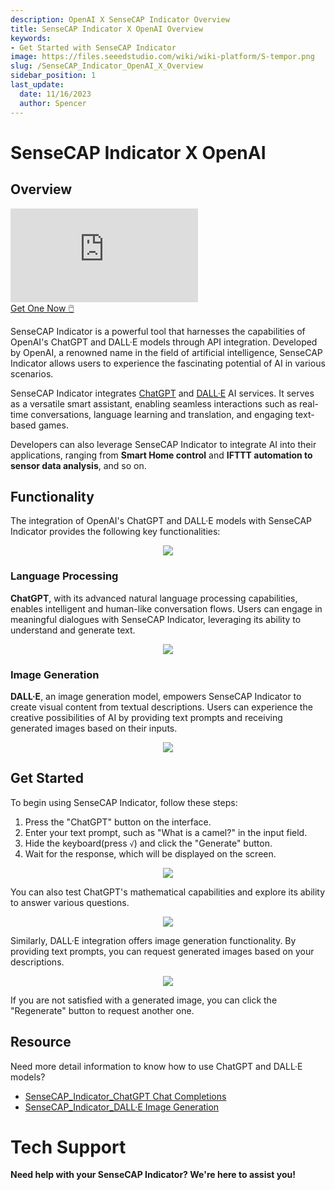 ```yaml
---
description: OpenAI X SenseCAP Indicator Overview
title: SenseCAP Indicator X OpenAI Overview
keywords:
- Get Started with SenseCAP Indicator
image: https://files.seeedstudio.com/wiki/wiki-platform/S-tempor.png
slug: /SenseCAP_Indicator_OpenAI_X_Overview
sidebar_position: 1
last_update:
  date: 11/16/2023
  author: Spencer
---
```


# SenseCAP Indicator X OpenAI

## Overview

<iframe class="youtube-video-r" src="https://www.youtube.com/embed/xUX47UnT7xk" title="YouTube video player" frameborder="0" allow="accelerometer; autoplay; clipboard-write; encrypted-media; gyroscope; picture-in-picture; web-share" allowfullscreen></iframe>

<div class="button-container">
    <a class="button-style" href="https://www.seeedstudio.com/SenseCAP-Indicator-D1-p-5643.html">
            Get One Now 🖱️</a>
</div>

SenseCAP Indicator is a powerful tool that harnesses the capabilities of OpenAI's ChatGPT and DALL·E models through API integration. Developed by OpenAI, a renowned name in the field of artificial intelligence, SenseCAP Indicator allows users to experience the fascinating potential of AI in various scenarios.

SenseCAP Indicator integrates [ChatGPT](https://platform.openai.com/docs/guides/chat) and [DALL·E](https://platform.openai.com/docs/guides/images/introduction) AI services. It serves as a versatile smart assistant, enabling seamless interactions such as real-time conversations, language learning and translation, and engaging text-based games.

Developers can also leverage SenseCAP Indicator to integrate AI into their applications, ranging from **Smart Home control** and **IFTTT automation to sensor data analysis**, and so on.

## Functionality

The integration of OpenAI's ChatGPT and DALL·E models with SenseCAP Indicator provides the following key functionalities:

<div align="center"><img width={400} src="https://files.seeedstudio.com/wiki/SenseCAP/SenseCAP_Indicator/OpenAI.png"/></div>

### Language Processing

**ChatGPT**, with its advanced natural language processing capabilities, enables intelligent and human-like conversation flows. Users can engage in meaningful dialogues with SenseCAP Indicator, leveraging its ability to understand and generate text.

<div align="center"><img width={680} src="https://files.seeedstudio.com/wiki/SenseCAP/SenseCAP_Indicator/GPT_RES_WHO_ARE_YOU.JPG"/></div>

### Image Generation

**DALL·E**, an image generation model, empowers SenseCAP Indicator to create visual content from textual descriptions. Users can experience the creative possibilities of AI by providing text prompts and receiving generated images based on their inputs.

<div align="center"><img width={680} src="https://files.seeedstudio.com/wiki/SenseCAP/SenseCAP_Indicator/DALL_1_CAT.JPG"/></div>

## Get Started

To begin using SenseCAP Indicator, follow these steps:

1. Press the "ChatGPT" button on the interface.
2. Enter your text prompt, such as "What is a camel?" in the input field.
3. Hide the keyboard(press `√`) and click the "Generate" button.
4. Wait for the response, which will be displayed on the screen.

<div align="center"><img width={680} src="https://files.seeedstudio.com/wiki/SenseCAP/SenseCAP_Indicator/GPT_REQ_WHAT_IS_CAM.JPG"/></div>

You can also test ChatGPT's mathematical capabilities and explore its ability to answer various questions.

<div align="center"><img width={680} src="https://files.seeedstudio.com/wiki/SenseCAP/SenseCAP_Indicator/chatgpt.jpg"/></div>

Similarly, DALL·E integration offers image generation functionality. By providing text prompts, you can request generated images based on your descriptions.

<div align="center"><img width={680} src="https://files.seeedstudio.com/wiki/SenseCAP/SenseCAP_Indicator/DALL_ONECAT_WHOLE.jpg"/></div>

If you are not satisfied with a generated image, you can click the "Regenerate" button to request another one.

## Resource

Need more detail information to know how to use ChatGPT and DALL·E models?

- [SenseCAP_Indicator_ChatGPT Chat Completions](/SenseCAP_Indicator_ChatGPT)
- [SenseCAP_Indicator_DALL·E Image Generation](/SenseCAP_Indicator_DALL·E)

# **Tech Support**
**Need help with your SenseCAP Indicator? We're here to assist you!**

<div class="button_tech_support_container">
<a href="https://discord.com/invite/QqMgVwHT3X" class="button_tech_support_sensecap"></a>
<a href="https://support.sensecapmx.com/portal/en/home" class="button_tech_support_sensecap3"></a>
</div>

<div class="button_tech_support_container">
<a href="mailto:support@sensecapmx.com" class="button_tech_support_sensecap2"></a>
<a href="https://github.com/Seeed-Studio/wiki-documents/discussions/69" class="button_discussion"></a>
</div>
